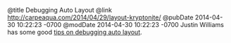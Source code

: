 @title Debugging Auto Layout
@link http://carpeaqua.com/2014/04/29/layout-kryptonite/
@pubDate 2014-04-30 10:22:23 -0700
@modDate 2014-04-30 10:22:23 -0700
Justin Williams has some good <a href="http://carpeaqua.com/2014/04/29/layout-kryptonite/">tips on debugging auto layout</a>.
